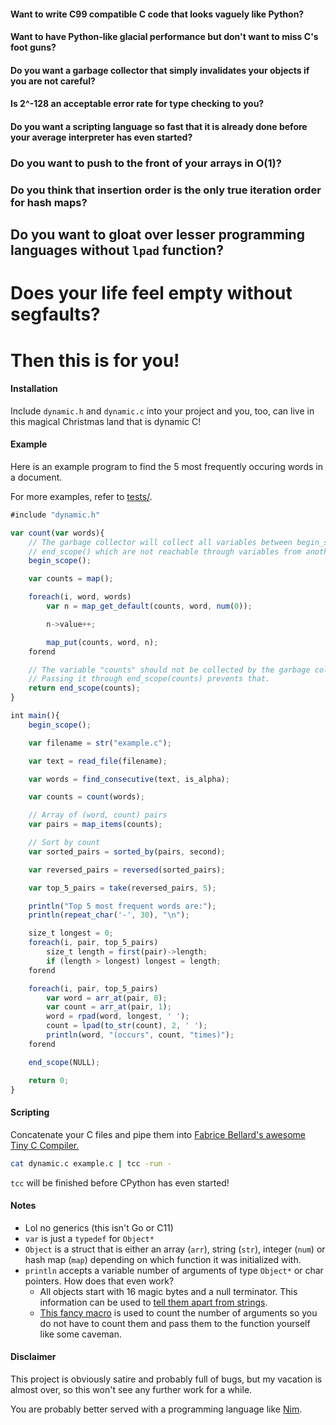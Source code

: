 #### Want to write C99 compatible C code that looks vaguely like Python?
#### Want to have Python-like glacial performance but don't want to miss C's foot guns?
#### Do you want a garbage collector that simply invalidates your objects if you are not careful?
#### Is 2^-128 an acceptable error rate for type checking to you?
#### Do you want a scripting language so fast that it is already done before your average interpreter has even started?
### Do you want to push to the front of your arrays in O(1)?
### Do you think that insertion order is the only true iteration order for hash maps?
## Do you want to gloat over lesser programming languages without `lpad` function?
# Does your life feel empty without segfaults?
# Then this is for you!

#### Installation

Include `dynamic.h` and `dynamic.c` into your project and you, too, can live in this magical Christmas land that is dynamic C!

#### Example

Here is an example program to find the 5 most frequently occuring words in a document.

For more examples, refer to [tests/](https://github.com/99991/dynamic/tree/main/tests).

```js
#include "dynamic.h"

var count(var words){
    // The garbage collector will collect all variables between begin_scope() and
    // end_scope() which are not reachable through variables from another scope.
    begin_scope();

    var counts = map();

    foreach(i, word, words)
        var n = map_get_default(counts, word, num(0));

        n->value++;

        map_put(counts, word, n);
    forend

    // The variable "counts" should not be collected by the garbage collector.
    // Passing it through end_scope(counts) prevents that.
    return end_scope(counts);
}

int main(){
    begin_scope();

    var filename = str("example.c");

    var text = read_file(filename);

    var words = find_consecutive(text, is_alpha);

    var counts = count(words);

    // Array of (word, count) pairs
    var pairs = map_items(counts);

    // Sort by count
    var sorted_pairs = sorted_by(pairs, second);

    var reversed_pairs = reversed(sorted_pairs);

    var top_5_pairs = take(reversed_pairs, 5);

    println("Top 5 most frequent words are:");
    println(repeat_char('-', 30), "\n");

    size_t longest = 0;
    foreach(i, pair, top_5_pairs)
        size_t length = first(pair)->length;
        if (length > longest) longest = length;
    forend

    foreach(i, pair, top_5_pairs)
        var word = arr_at(pair, 0);
        var count = arr_at(pair, 1);
        word = rpad(word, longest, ' ');
        count = lpad(to_str(count), 2, ' ');
        println(word, "(occurs", count, "times)");
    forend

    end_scope(NULL);

    return 0;
}
```

#### Scripting

Concatenate your C files and pipe them into [Fabrice Bellard's awesome Tiny C Compiler.](https://bellard.org/tcc/)

```bash
cat dynamic.c example.c | tcc -run -
```

`tcc` will be finished before CPython has even started!

#### Notes

- Lol no generics (this isn't Go or C11)
- `var` is just a `typedef` for `Object*`
- `Object` is a struct that is either an array (`arr`), string (`str`), integer (`num`) or hash map (`map`) depending on which function it was initialized with.
- `println` accepts a variable number of arguments of type `Object*` or char pointers. How does that even work?
    - All objects start with 16 magic bytes and a null terminator. This information can be used to [tell them apart from strings](https://github.com/99991/dynamic/blob/a423a04061ee44bad0720fbd29f2321cc276564a/src/dynamic_gc.c#L21).
    - [This fancy macro](https://github.com/99991/dynamic/blob/a423a04061ee44bad0720fbd29f2321cc276564a/dynamic.h#L17) is used to count the number of arguments so you do not have to count them and pass them to the function yourself like some caveman.

#### Disclaimer

This project is obviously satire and probably full of bugs, but my vacation is almost over, so this won't see any further work for a while.

You are probably better served with a programming language like [Nim](https://nim-lang.org/).
